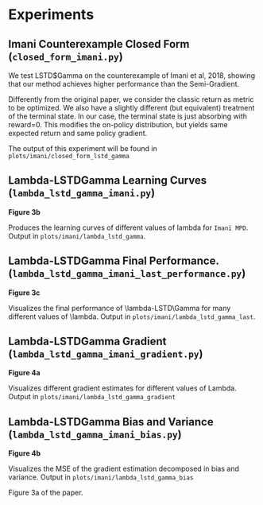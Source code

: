 Experiments
==

Imani Counterexample Closed Form (`closed_form_imani.py`)
--

We test LSTD$Gamma on the counterexample of Imani et al, 2018, 
showing that our method achieves higher performance than the Semi-Gradient.

Differently from the original paper, we consider the classic return as metric to be optimized.
We also have a slightly different (but equivalent) treatment of the terminal state. In our case, the terminal 
state is just absorbing with reward=0. This modifies the on-policy distribution, but yields same expected return and 
same policy gradient.

The output of this experiment will be found in `plots/imani/closed_form_lstd_gamma`

Lambda-LSTDGamma Learning Curves (`lambda_lstd_gamma_imani.py`)
--

__Figure 3b__

Produces the learning curves of different values of lambda for `Imani MPD`. 
Output in `plots/imani/lambda_lstd_gamma`.

Lambda-LSTDGamma Final Performance. (`lambda_lstd_gamma_imani_last_performance.py`)
--

__Figure 3c__

Visualizes the final performance of \lambda-LSTD\Gamma for many different values of \lambda.
Output in `plots/imani/lambda_lstd_gamma_last`.

Lambda-LSTDGamma Gradient (`lambda_lstd_gamma_imani_gradient.py`)
--


__Figure 4a__

Visualizes different gradient estimates for different values of Lambda.
Output in `plots/imani/lambda_lstd_gamma_gradient`

Lambda-LSTDGamma Bias and Variance (`lambda_lstd_gamma_imani_bias.py`)
--

__Figure 4b__

Visualizes the MSE of the gradient estimation decomposed in bias and variance.
Output in `plots/imani/lambda_lstd_gamma_bias`




Figure 3a of the paper. 